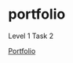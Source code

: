 # portfolio
<p>Level 1 Task 2</p>
<a href="[https://sai0029.github.io/Codsoft_taskno2/](https://sai0029.github.io/Portfolio/)">Portfolio</a>

